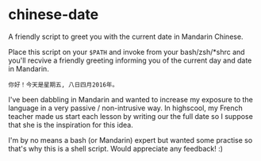 # chinese-date
A friendly script to greet you with the current date in Mandarin Chinese.

Place this script on your ````$PATH```` and invoke from your bash/zsh/\*shrc and you'll recvive a friendly greeting informing you of the current day and date in Mandarin.

````
你好！今天是星期五, 八日四月2016年。
````

I've been dabbling in Mandarin and wanted to increase my exposure to the language in a very passive / non-intrusive way.  In highscool, my French teacher made us start each lesson by writing our the full date so I suppose that she is the inspiration for this idea.

I'm by no means a bash (or Mandarin) expert but wanted some practise so that's why this is a shell script. Would appreciate any feedback! :)
